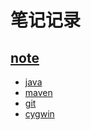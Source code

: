 # 笔记记录

## [note](note)
* [java](note/java)
* [maven](note/maven)
* [git](note/git)
* [cygwin](note/cygwin)